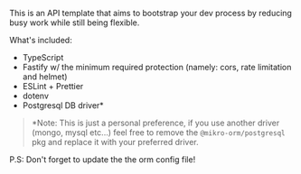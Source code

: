 This is an API template that aims to bootstrap your dev process by reducing busy work while still being flexible.

What's included:

- TypeScript
- Fastify w/ the minimum required protection (namely: cors, rate limitation and helmet)
- ESLint + Prettier
- dotenv
- Postgresql DB driver\*

> \*Note: This is just a personal preference, if you use another driver (mongo, mysql etc...) feel free to remove the `@mikro-orm/postgresql` pkg and replace it with your preferred driver.

P.S: Don't forget to update the the orm config file!

